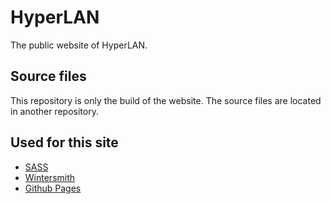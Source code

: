 # HyperLAN
The public website of HyperLAN.

## Source files

This repository is only the build of the website.
The source files are located in another repository.

## Used for this site

- [SASS](http://sass-lang.com/)
- [Wintersmith](http://wintersmith.io/)
- [Github Pages](https://pages.github.com/)
